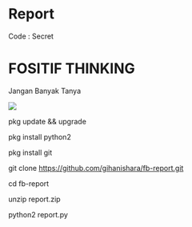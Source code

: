 # Report
Code : Secret

# FOSITIF THINKING
Jangan Banyak Tanya

<Img src="Stock/Report.png">
  
pkg update && upgrade 

pkg install python2 

pkg install git 

git clone https://github.com/gihanishara/fb-report.git

cd fb-report

unzip report.zip

python2 report.py
